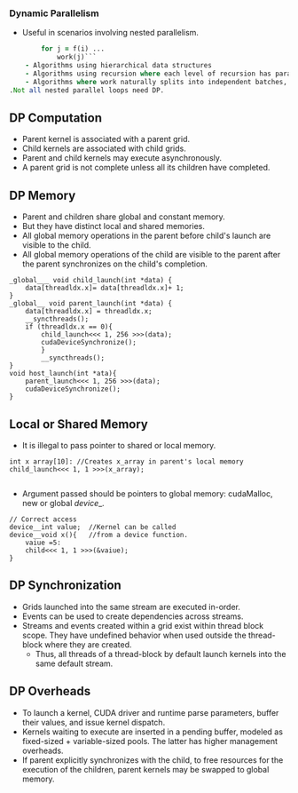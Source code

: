 ### Dynamic Parallelism
- Useful in scenarios involving nested parallelism.
```for i ...
        for j = f(i) ...
            work(j)```
    - Algorithms using hierarchical data structures 
    - Algorithms using recursion where each level of recursion has parallelism
    - Algorithms where work naturally splits into independent batches, and each batch involves parallel processing
.Not all nested parallel loops need DP.
```

## DP Computation
- Parent kernel is associated with a parent grid.
- Child kernels are associated with child grids. 
- Parent and child kernels may execute asynchronously.
- A parent grid is not complete unless all its children have completed.

## DP Memory
- Parent and children share global and constant memory.
- But they have distinct local and shared memories.
- All global memory operations in the parent before child's launch are visible to the child.
- All global memory operations of the child are visible to the parent after the parent synchronizes on the child's completion.

```
_global___ void child_launch(int *data) { 
    data[threadldx.x]= data[threadldx.x]+ 1;
}
_global__ void parent_launch(int *data) { 
    data[threadldx.x] = threadldx.x;
    __syncthreads();
    if (threadldx.x == 0){
        child_launch<<< 1, 256 >>>(data); 
        cudaDeviceSynchronize();
        }
        __syncthreads();
}
void host_launch(int *ata){
    parent_launch<<< 1, 256 >>>(data); 
    cudaDeviceSynchronize();
}

```

## Local or Shared Memory
- It is illegal to pass pointer to shared or local memory.
```
int x array[10]: //Creates x_array in parent's local memory 
child_launch<<< 1, 1 >>>(x_array);
    
```
- Argument passed should be pointers to global memory: cudaMalloc, new or global _device__.
```
// Correct access
device__int value;	//Kernel can be called	
device__void x(){	//from a device function.	
    vaiue =5:
    child<<< 1, 1 >>>(&vaiue);
}
```

## DP Synchronization
- Grids launched into the same stream are executed in-order.
- Events can be used to create dependencies across streams.
- Streams and events created within a grid exist within thread block scope. They have undefined behavior when used outside the thread-block where they are created.
    - Thus, all threads of a thread-block by default launch kernels into the same default stream.

## DP Overheads
- To launch a kernel, CUDA driver and runtime parse parameters, buffer their values, and issue kernel dispatch.
- Kernels waiting to execute are inserted in a pending buffer, modeled as fixed-sized + variable-sized pools. The latter has higher management overheads.
- If parent explicitly synchronizes with the child, to free resources for the execution of the children, parent kernels may be swapped to global memory.